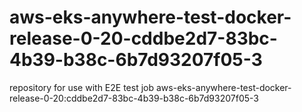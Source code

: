 # aws-eks-anywhere-test-docker-release-0-20-cddbe2d7-83bc-4b39-b38c-6b7d93207f05-3
repository for use with E2E test job aws-eks-anywhere-test-docker-release-0-20:cddbe2d7-83bc-4b39-b38c-6b7d93207f05-3

